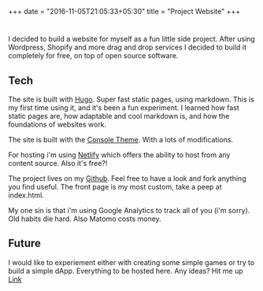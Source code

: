 +++
date = "2016-11-05T21:05:33+05:30"
title = "Project Website"
+++

# 

I decided to build a website for myself as a fun little side project. After using Wordpress, Shopify and more drag and drop services I decided to build it completely for free, on top of open source software. 

## Tech

The site is built with [Hugo](https://gohugo.io/). Super fast static pages, using markdown. This is my first time using it, and it's been a fun experiment.  I learned how fast static pages are, how adaptable and cool markdown is, and how the foundations of websites work.  

The site is built with the [Console Theme](https://themes.gohugo.io/themes/hugo-theme-console/). With a lots of modifications. 

For hosting i'm using [Netlify](https://www.netlify.com/) which offers the ability to host from any content source. Also it's free?!  

The project lives on my [Github](https://github.com/jonasjahnsson/jonasjahnsson). Feel free to have a look and fork anything you find useful. The front page is my most custom, take a peep at index.html.  

My one sin is that i'm using Google Analytics to track all of you (i'm sorry). Old habits die hard. Also Matomo costs money.   




## Future

I would like to experiement either with creating some simple games or try to build a simple dApp. Everything to be hosted here. Any ideas? Hit me up [Link](jonasjahnsson.com/contact)
